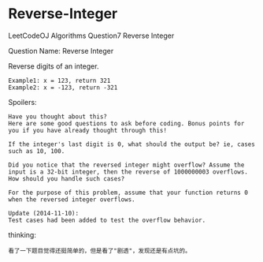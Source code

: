 # Reverse-Integer
LeetCodeOJ Algorithms Question7 Reverse Integer

Question Name: Reverse Integer

Reverse digits of an integer.

````
Example1: x = 123, return 321
Example2: x = -123, return -321
````
Spoilers:

	Have you thought about this?
	Here are some good questions to ask before coding. Bonus points for you if you have already thought through this!
	
	If the integer's last digit is 0, what should the output be? ie, cases such as 10, 100.

	Did you notice that the reversed integer might overflow? Assume the input is a 32-bit integer, then the reverse of 1000000003 overflows. How should you handle such cases?

	For the purpose of this problem, assume that your function returns 0 when the reversed integer overflows.

	Update (2014-11-10):
	Test cases had been added to test the overflow behavior.

thinking:

	看了一下题目觉得还挺简单的，但是看了"剧透"，发现还是有点坑的。
